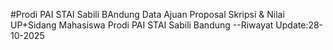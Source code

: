 #Prodi PAI STAI Sabili BAndung
Data Ajuan Proposal Skripsi & Nilai UP+Sidang Mahasiswa Prodi PAI STAI Sabili Bandung
--Riwayat Update:28-10-2025

